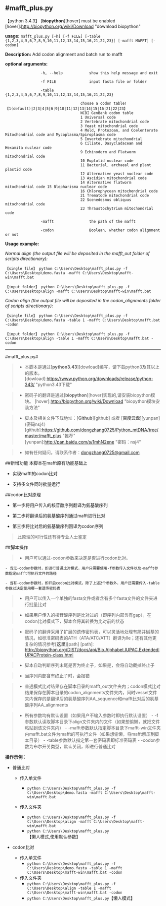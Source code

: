 #mafft_plus.py
---
【python 3.4.3】 [**biopython**][hover] must be enabled 
[hover]:http://biopython.org/wiki/Download "download biopython"

**usage:** `mafft_plus.py [-h] [-f FILE] [-table {1,2,3,4,5,6,7,8,9,10,11,12,13,14,15,16,21,22,23}] [-mafft MAFFT] [-codon]`

**Description:** Add codon alignment and batch run to mafft

**optional arguments:**

					-h, --help            show this help message and exit

					-f FILE               input fasta file or folder

					-table {1,2,3,4,5,6,7,8,9,10,11,12,13,14,15,16,21,22,23}

									  choose a codon table!【1(default)|2|3|4|5|6|9|10|11|12|13|14|15|16|21|22|23】
									  NCBI GenBank codon table
									  1 Universal code 
									  2 Vertebrate mitochondrial code 
									  3 Yeast mitochondrial code 
									  4 Mold, Protozoan, and Coelenterate Mitochondrial code and Mycoplasma/Spiroplasma code
									  5 Invertebrate mitochondrial 
									  6 Ciliate, Dasycladacean and Hexamita nuclear code 
									  9 Echinoderm and Flatworm mitochondrial code
									  10 Euplotid nuclear code 
									  11 Bacterial, archaeal and plant plastid code 
									  12 Alternative yeast nuclear code 
									  13 Ascidian mitochondrial code 
									  14 Alternative flatworm mitochondrial code 15 Blepharisma nuclear code 
									  16 Chlorophycean mitochondrial code 
									  21 Trematode mitochondrial code 
									  22 Scenedesmus obliquus mitochondrial code 
									  23 Thraustochytrium mitochondrial code
									  
					-mafft           	  the path of the mafft
					
					-codon                Boolean, whether codon alignment or not

**Usage example:**

*Normal align (the output file will be deposited in the mafft_out folder of scripts directionary):*

    【single file】 python C:\Users\Desktop\mafft_plus.py -f C:\Users\Desktop\demo.fasta -mafft C:\Users\Desktop\mafft-win\mafft.bat
	
    【input folder】 python C:\Users\Desktop\mafft_plus.py -f C:\Users\Desktop\align -mafft C:\Users\Desktop\mafft-win\mafft.bat

*Codon align (the output file will be deposited in the codon_alignments folder of scripts directionary):*

    【single file】 python C:\Users\Desktop\mafft_plus.py -f C:\Users\Desktop\demo.fasta -table 1 -mafft C:\Users\Desktop\mafft.bat -codon
	
    【input folder】 python C:\Users\Desktop\mafft_plus.py -f C:\Users\Desktop\align -table 1 -mafft C:\Users\Desktop\mafft.bat -codon
    
---

#mafft_plus.py#


>* 本脚本是通过[**python3.43**][dowload]编写，请下载python3及其以上的版本。
[dowload]:https://www.python.org/downloads/release/python-343/ "python3.43下载"

>* 密码子的翻译是通过[**biopython**][hover]实现的,请安装biopython模块。
[hover]:http://biopython.org/wiki/Download "biopython模块安装方法" 

>* 脚本及相关文件下载地址：[**Github**][github] 或者 [**百度云盘**][yunpan](密码nsj4）
[github]:https://github.com/dongzhang0725/Python_mtDNA/tree/master/mafft_plus "推荐" 
[yunpan]:http://pan.baidu.com/s/1mhN2ene "密码：nsj4" 

>* 如有任何疑问，请联系作者：dongzhang0725@gmail.com

##新增功能
本脚本在mafft原有功能基础上

- 实现mafft的codon比对

- 支持多文件同时批量运行

##codon比对原理
- 第一步将用户传入的核苷酸序列翻译为氨基酸序列
 
- 第二步将翻译后的氨基酸序列通过mafft进行比对

- 第三步将比对后的氨基酸序列回译为codon序列

>此原理的可行性还有待专业人士鉴定

##脚本操作
>* 用户可以通过-codon参数来决定是否进行codon比对。
>
	- 当无-codon参数时，即进行普通比对模式，用户只需要使用-f参数传入文件以及-mafft参数指定mafft可执行文件的路径
>
	- 当有-codon参数时，即开启codon比对模式，除了上述2个参数外，用户还需要传入-table参数以决定使用哪一套遗传密码表

>* 用户可以传入一个单独的fasta文件或者含有多个fasta文件的文件夹进行批量比对

>* 如果用户传入的核苷酸序列是比对过的（即序列内部含有gap），在codon比对模式下，脚本会将其转换为比对前的状态

>* 密码子的翻译采用了扩展的遗传密码表，可以灵活地处理有简并碱基的情况，如标准密码表的ATH（ATA/ATC/ATT）翻译为Ile；还有其他更复杂的情况参考[**这里**][path]
[path]: http://biopython.org/DIST/docs/api/Bio.Alphabet.IUPAC.ExtendedIUPACProtein-class.html 
  
>* 脚本自动判断序列末尾是否为终止子，如果是，会将自动截掉终止子

>* 当序列内部含有终止子时，会报错

>* 普通模式比对结果存在脚本目录的mafft\_out文件夹内；codon模式比对结果保存在脚本目录的codon\_alignments文件夹内，同时vessel文件夹内保存的是翻译后的氨基酸序列AA\_sequence和mafft比对后的氨基酸序列AA\_alignments

>* 所有参数均有默认设置（如果用户不输入参数时即执行默认设置）
	- -f参数默认读取脚本目录下align文件夹内的文件（如果想偷懒，就把文件粘贴到该文件夹内）
	- -mafft参数默认指定脚本目录下mafft-win文件夹内mafft.bat文件为mafft的可执行文件（如果想偷懒，将mafft解压到脚本目录）
	- -table参数默认指定第一套密码表即标准密码表
	- -codon参数为布尔开关类型，默认关闭，即进行普通比对

**操作示例：**

* 普通比对
	- 传入单文件

		- `python C:\Users\Desktop\mafft_plus.py -f C:\Users\Desktop\demo.fasta -mafft C:\Users\Desktop\mafft-win\mafft.bat`

	- 传入文件夹
		- `python C:\Users\Desktop\mafft_plus.py -f C:\Users\Desktop\align -mafft C:\Users\Desktop\mafft-win\mafft.bat`	
		- `python C:\Users\Desktop\mafft_plus.py`【懒人模式,使用默认参数】

* codon比对
	- 传入单文件
		- `python C:\Users\Desktop\mafft_plus.py -f C:\Users\Desktop\demo.fasta -table 1 -mafft C:\Users\Desktop\mafft-win\mafft.bat -codon`
	- 传入文件夹
		- `python C:\Users\Desktop\mafft_plus.py -f C:\Users\Desktop\align -table 1 -mafft C:\Users\Desktop\mafft-win\mafft.bat -codon`
		- `python C:\Users\Desktop\mafft_plus.py`【懒人模式】



